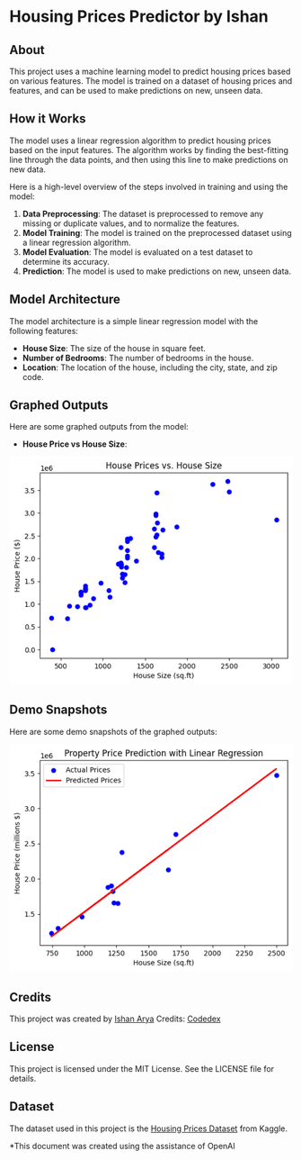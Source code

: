 # Housing Prices Predictor by Ishan

## About

This project uses a machine learning model to predict housing prices based on various features. The model is trained on a dataset of housing prices and features, and can be used to make predictions on new, unseen data.

## How it Works

The model uses a linear regression algorithm to predict housing prices based on the input features. The algorithm works by finding the best-fitting line through the data points, and then using this line to make predictions on new data.

Here is a high-level overview of the steps involved in training and using the model:

1. **Data Preprocessing**: The dataset is preprocessed to remove any missing or duplicate values, and to normalize the features.
2. **Model Training**: The model is trained on the preprocessed dataset using a linear regression algorithm.
3. **Model Evaluation**: The model is evaluated on a test dataset to determine its accuracy.
4. **Prediction**: The model is used to make predictions on new, unseen data.

## Model Architecture

The model architecture is a simple linear regression model with the following features:

* **House Size**: The size of the house in square feet.
* **Number of Bedrooms**: The number of bedrooms in the house.
* **Location**: The location of the house, including the city, state, and zip code.

## Graphed Outputs

Here are some graphed outputs from the model:

* **House Price vs House Size**:

![House Price vs House Size](output.png)



## Demo Snapshots

Here are some demo snapshots of the graphed outputs:

![Property Price Prediction with linear regression](output3.png)

## Credits

This project was created by [Ishan Arya](https://github.com/Ish45883)
Credits: [Codedex](https://www.codedex.io/projects/predict-home-prices-with-python-and-linear-regression)

## License

This project is licensed under the MIT License. See the LICENSE file for details.

## Dataset

The dataset used in this project is the [Housing Prices Dataset](https://www.kaggle.com/c/house-prices-advanced-regression-techniques/data) from Kaggle.

*This document was created using the assistance of OpenAI

